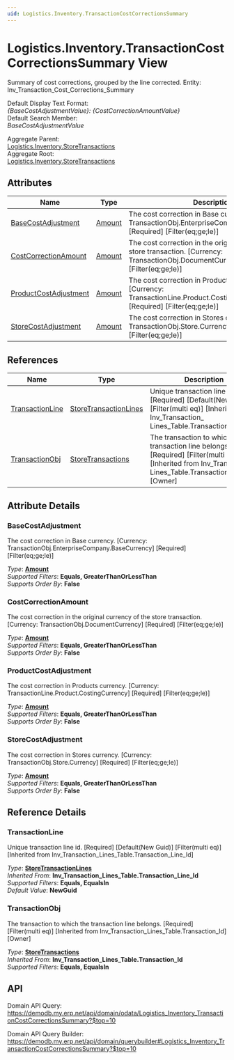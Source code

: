 ```yaml
---
uid: Logistics.Inventory.TransactionCostCorrectionsSummary
---
```

# Logistics.Inventory.TransactionCostCorrectionsSummary View

Summary of cost corrections, grouped by the line corrected. Entity: Inv_Transaction_Cost_Corrections_Summary

Default Display Text Format:  
_{BaseCostAdjustmentValue}: {CostCorrectionAmountValue}_  
Default Search Member:  
_BaseCostAdjustmentValue_  

Aggregate Parent:  
[Logistics.Inventory.StoreTransactions](Logistics.Inventory.StoreTransactions.md)  
Aggregate Root:  
[Logistics.Inventory.StoreTransactions](Logistics.Inventory.StoreTransactions.md)  

## Attributes

| Name | Type | Description |
| ---- | ---- | --- |
| [BaseCostAdjustment](Logistics.Inventory.TransactionCostCorrectionsSummary.md#basecostadjustment) | [Amount](../data-types.md#amount) | The cost correction in Base currency. [Currency: TransactionObj.EnterpriseCompany.BaseCurrency] [Required] [Filter(eq;ge;le)] 
| [CostCorrectionAmount](Logistics.Inventory.TransactionCostCorrectionsSummary.md#costcorrectionamount) | [Amount](../data-types.md#amount) | The cost correction in the original currency of the store transaction. [Currency: TransactionObj.DocumentCurrency] [Required] [Filter(eq;ge;le)] 
| [ProductCostAdjustment](Logistics.Inventory.TransactionCostCorrectionsSummary.md#productcostadjustment) | [Amount](../data-types.md#amount) | The cost correction in Products currency. [Currency: TransactionLine.Product.CostingCurrency] [Required] [Filter(eq;ge;le)] 
| [StoreCostAdjustment](Logistics.Inventory.TransactionCostCorrectionsSummary.md#storecostadjustment) | [Amount](../data-types.md#amount) | The cost correction in Stores currency. [Currency: TransactionObj.Store.Currency] [Required] [Filter(eq;ge;le)] 

## References

| Name | Type | Description |
| ---- | ---- | --- |
| [TransactionLine](Logistics.Inventory.TransactionCostCorrectionsSummary.md#transactionline) | [StoreTransactionLines](Logistics.Inventory.StoreTransactionLines.md) | Unique transaction line id. [Required] [Default(New Guid)] [Filter(multi eq)] [Inherited from Inv_Transaction_<br />Lines_Table.Transaction_Line_Id] |
| [TransactionObj](Logistics.Inventory.TransactionCostCorrectionsSummary.md#transactionobj) | [StoreTransactions](Logistics.Inventory.StoreTransactions.md) | The transaction to which the transaction line belongs. [Required] [Filter(multi eq)] [Inherited from Inv_Transaction_<br />Lines_Table.Transaction_Id] [Owner] |


## Attribute Details

### BaseCostAdjustment

The cost correction in Base currency. [Currency: TransactionObj.EnterpriseCompany.BaseCurrency] [Required] [Filter(eq;ge;le)]

_Type_: **[Amount](../data-types.md#amount)**  
_Supported Filters_: **Equals, GreaterThanOrLessThan**  
_Supports Order By_: **False**  

### CostCorrectionAmount

The cost correction in the original currency of the store transaction. [Currency: TransactionObj.DocumentCurrency] [Required] [Filter(eq;ge;le)]

_Type_: **[Amount](../data-types.md#amount)**  
_Supported Filters_: **Equals, GreaterThanOrLessThan**  
_Supports Order By_: **False**  

### ProductCostAdjustment

The cost correction in Products currency. [Currency: TransactionLine.Product.CostingCurrency] [Required] [Filter(eq;ge;le)]

_Type_: **[Amount](../data-types.md#amount)**  
_Supported Filters_: **Equals, GreaterThanOrLessThan**  
_Supports Order By_: **False**  

### StoreCostAdjustment

The cost correction in Stores currency. [Currency: TransactionObj.Store.Currency] [Required] [Filter(eq;ge;le)]

_Type_: **[Amount](../data-types.md#amount)**  
_Supported Filters_: **Equals, GreaterThanOrLessThan**  
_Supports Order By_: **False**  


## Reference Details

### TransactionLine

Unique transaction line id. [Required] [Default(New Guid)] [Filter(multi eq)] [Inherited from Inv_Transaction_Lines_Table.Transaction_Line_Id]

_Type_: **[StoreTransactionLines](Logistics.Inventory.StoreTransactionLines.md)**  
_Inherited From_: **Inv_Transaction_Lines_Table.Transaction_Line_Id**  
_Supported Filters_: **Equals, EqualsIn**  
_Default Value_: **NewGuid**  

### TransactionObj

The transaction to which the transaction line belongs. [Required] [Filter(multi eq)] [Inherited from Inv_Transaction_Lines_Table.Transaction_Id] [Owner]

_Type_: **[StoreTransactions](Logistics.Inventory.StoreTransactions.md)**  
_Inherited From_: **Inv_Transaction_Lines_Table.Transaction_Id**  
_Supported Filters_: **Equals, EqualsIn**  


## API

Domain API Query:
<https://demodb.my.erp.net/api/domain/odata/Logistics_Inventory_TransactionCostCorrectionsSummary?$top=10>

Domain API Query Builder:
<https://demodb.my.erp.net/api/domain/querybuilder#Logistics_Inventory_TransactionCostCorrectionsSummary?$top=10>

